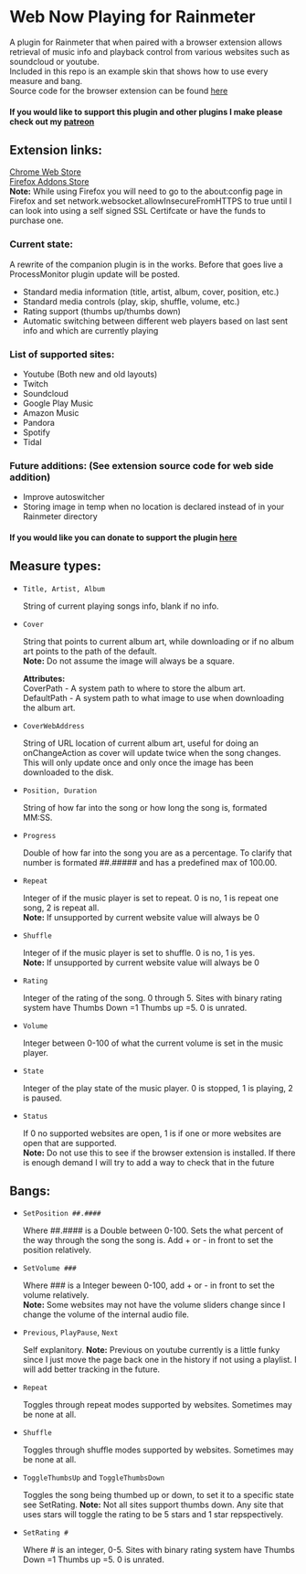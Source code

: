 # Web Now Playing for Rainmeter
A plugin for Rainmeter that when paired with a browser extension allows retrieval of music info and playback control from various websites such as soundcloud or youtube.  
Included in this repo is an example skin that shows how to use every measure and bang.  
Source code for the browser extension can be found [here](https://github.com/tjhrulz/ProcessMonitor-BrowserExtension)

#### If you would like to support this plugin and other plugins I make please check out my [patreon](https://www.patreon.com/tjhrulz)

## Extension links:
[Chrome Web Store](https://chrome.google.com/webstore/detail/ProcessMonitor-companion/jfakgfcdgpghbbefmdfjkbdlibjgnbli)  
[Firefox Addons Store](https://addons.mozilla.org/en-US/firefox/addon/ProcessMonitor-companion/)  
**Note:** While using Firefox you will need to go to the about:config page in Firefox and set network.websocket.allowInsecureFromHTTPS to true until I can look into using a self signed SSL Certifcate or have the funds to purchase one. 

### Current state:
A rewrite of the companion plugin is in the works. Before that goes live a ProcessMonitor plugin update will be posted.  

- Standard media information (title, artist, album, cover, position, etc.)
- Standard media controls (play, skip, shuffle, volume, etc.)
- Rating support (thumbs up/thumbs down)
- Automatic switching between different web players based on last sent info and which are currently playing  

### List of supported sites:
- Youtube (Both new and old layouts)
- Twitch
- Soundcloud
- Google Play Music
- Amazon Music
- Pandora
- Spotify
- Tidal

### Future additions: (See extension source code for web side addition)
- Improve autoswitcher
- Storing image in temp when no location is declared instead of in your Rainmeter directory

#### If you would like you can donate to support the plugin [here](https://www.paypal.me/tjhrulz)

## Measure types:

- `Title, Artist, Album`

  String of current playing songs info, blank if no info.    

- `Cover`

  String that points to current album art, while downloading or if no album art points to the path of the default.  
  **Note:** Do not assume the image will always be a square.
  
  **Attributes:**  
  CoverPath - A system path to where to store the album art.  
  DefaultPath - A system path to what image to use when downloading the album art.
  
- `CoverWebAddress`

  String of URL location of current album art, useful for doing an onChangeAction as cover will update twice when the song changes. This will only update once and only once the image has been downloaded to the disk.
  
- `Position, Duration`

  String of how far into the song or how long the song is, formated MM:SS.
  
- `Progress`

  Double of how far into the song you are as a percentage. To clarify that number is formated ##.##### and has a predefined max of 100.00.

- `Repeat`

  Integer of if the music player is set to repeat. 0 is no, 1 is repeat one song, 2 is repeat all.  
  **Note:** If unsupported by current website value will always be 0
  
- `Shuffle`

  Integer of if the music player is set to shuffle. 0 is no, 1 is yes.  
  **Note:** If unsupported by current website value will always be 0
  
- `Rating`

  Integer of the rating of the song. 0 through 5. Sites with binary rating system have Thumbs Down =1 Thumbs up =5. 0 is unrated.
  
- `Volume`
  
  Integer between 0-100 of what the current volume is set in the music player.
  
- `State`

  Integer of the play state of the music player. 0 is stopped, 1 is playing, 2 is paused.
  
- `Status`

  If 0 no supported websites are open, 1 is if one or more websites are open that are supported.  
  **Note:** Do not use this to see if the browser extension is installed. If there is enough demand I will try to add a way to check that in the future  

## Bangs:

- `SetPosition ##.####`

  Where ##.#### is a Double between 0-100. Sets the what percent of the way through the song the song is. Add + or - in front to set the position relatively.
  
- `SetVolume ###`

  Where ### is a Integer beween 0-100, add + or - in front to set the volume relatively.  
  **Note:** Some websites may not have the volume sliders change since I change the volume of the internal audio file.
  
- `Previous`, `PlayPause`, `Next`

  Self explanitory.
  **Note:** Previous on youtube currently is a little funky since I just move the page back one in the history if not using a playlist. I will add better tracking in the future.
  
- `Repeat`

  Toggles through repeat modes supported by websites. Sometimes may be none at all.
  
- `Shuffle`

  Toggles through shuffle modes supported by websites. Sometimes may be none at all.
  
- `ToggleThumbsUp` and `ToggleThumbsDown`

  Toggles the song being thumbed up or down, to set it to a specific state see SetRating.
  **Note:** Not all sites support thumbs down. Any site that uses stars will toggle the rating to be 5 stars and 1 star repspectively.
  
- `SetRating #`

  Where # is an integer, 0-5. Sites with binary rating system have Thumbs Down =1 Thumbs up =5. 0 is unrated.
